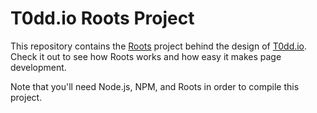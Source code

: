 T0dd.io Roots Project
=====================

This repository contains the [Roots](http://roots.cx) project behind the design of [T0dd.io](http://t0dd.io). Check it out to see how Roots works and how easy it makes page development.

Note that you'll need Node.js, NPM, and Roots in order to compile this project.
